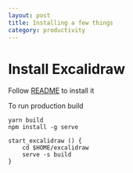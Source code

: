```yaml
---
layout: post
title: Installing a few things
category: productivity
---
```


# Install Excalidraw

Follow [README](https://github.com/excalidraw/excalidraw#readme) to install it

To run production build

```
yarn build
npm install -g serve
```

```
start_excalidraw () {
	cd $HOME/excalidraw
	serve -s build
}
```